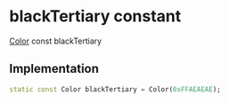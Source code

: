 


# blackTertiary constant







[Color](https://api.flutter.dev/flutter/dart-ui/Color-class.html) const blackTertiary
  







## Implementation

```dart
static const Color blackTertiary = Color(0xFFAEAEAE);
```








